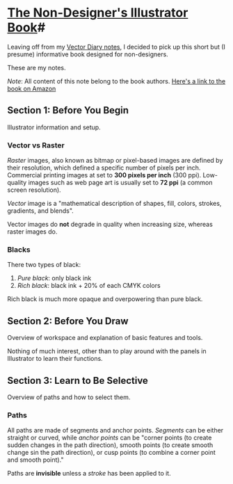 # [The Non-Designer's Illustrator Book](http://www.amazon.com/Non-Designers-Illustrator-Book-Robin-Williams/dp/0321772873/ref=sr_1_1?ie=UTF8&qid=1328994473&sr=8-1)#
Leaving off from my [Vector Diary
notes](https://github.com/dekom/scripts/blob/master/adobe_illustrator/tutorial_notes.markdown),
I decided to pick up this short but (I presume) informative book
designed for non-designers.

These are my notes.

*Note*: All content of this note belong to the book authors.
[Here's a link to the book on
Amazon](http://www.amazon.com/Non-Designers-Illustrator-Book-Robin-Williams/dp/0321772873/ref=sr_1_1?ie=UTF8&qid=1328994473&sr=8-1)

## Section 1: Before You Begin ##
Illustrator information and setup.

### Vector vs Raster ###
*Raster* images, also known as bitmap or pixel-based images are defined
by their resolution, which defined a specific number of pixels per inch.
Commercial printing images at set to **300 pixels per inch** (300 ppi).
Low-quality images such as web page art is usually set to **72 ppi** (a
common screen resolution).

*Vector* image is a "mathematical description of shapes, fill, colors,
strokes, gradients, and blends".

Vector images do **not** degrade in quality when increasing size, whereas
raster images do.

### Blacks ###
There two types of black:

1. *Pure black*: only black ink
2. *Rich black*: black ink + 20% of each CMYK colors

Rich black is much more opaque and overpowering than pure black.

## Section 2: Before You Draw ###
Overview of workspace and explanation of basic features and tools.

Nothing of much interest, other than to play around with the panels in
Illustrator to learn their functions.

## Section 3: Learn to Be Selective ##
Overview of paths and how to select them.

### Paths ###
All paths are made of segments and anchor points.  *Segments* can be
either straight or curved, while *anchor points* can be "corner points
(to create sudden changes in the path direction), smooth points (to
create smooth change sin the path direction), or cusp points (to combine
a corner point and smooth point)."

Paths are **invisible** unless a *stroke* has been applied to it.

